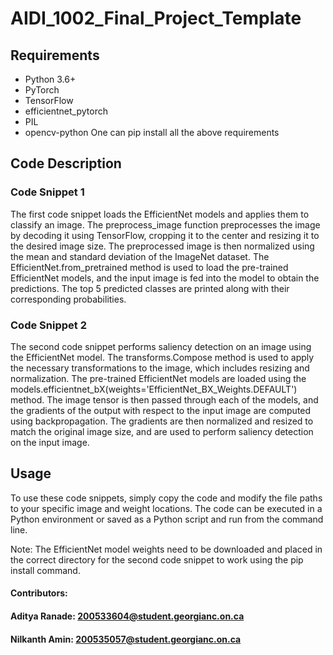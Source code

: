 # AIDI_1002_Final_Project_Template

## Requirements
- Python 3.6+
- PyTorch
- TensorFlow
- efficientnet_pytorch
- PIL
- opencv-python
One can pip install all the above requirements

## Code Description
### Code Snippet 1
The first code snippet loads the EfficientNet models and applies them to classify an image. The preprocess_image function preprocesses the image by decoding it using TensorFlow, cropping it to the center and resizing it to the desired image size. The preprocessed image is then normalized using the mean and standard deviation of the ImageNet dataset. The EfficientNet.from_pretrained method is used to load the pre-trained EfficientNet models, and the input image is fed into the model to obtain the predictions. The top 5 predicted classes are printed along with their corresponding probabilities.

### Code Snippet 2
The second code snippet performs saliency detection on an image using the EfficientNet model. The transforms.Compose method is used to apply the necessary transformations to the image, which includes resizing and normalization. The pre-trained EfficientNet models are loaded using the models.efficientnet_bX(weights='EfficientNet_BX_Weights.DEFAULT') method. The image tensor is then passed through each of the models, and the gradients of the output with respect to the input image are computed using backpropagation. The gradients are then normalized and resized to match the original image size, and are used to perform saliency detection on the input image.

## Usage
To use these code snippets, simply copy the code and modify the file paths to your specific image and weight locations. The code can be executed in a Python environment or saved as a Python script and run from the command line.

Note: The EfficientNet model weights need to be downloaded and placed in the correct directory for the second code snippet to work using the pip install command.


#### Contributors:
#### Aditya Ranade: 200533604@student.georgianc.on.ca
#### Nilkanth Amin: 200535057@student.georgianc.on.ca
